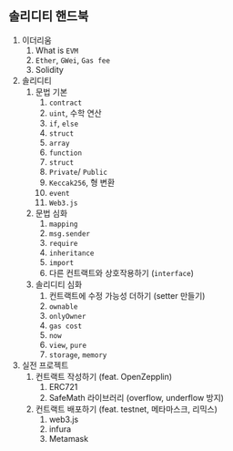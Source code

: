 ## 솔리디티 핸드북

1. 이더리움
   1. What is `EVM`
   2. `Ether`, `GWei`, `Gas fee`
   3. Solidity
2. 솔리디티
   1. 문법 기본
      1. `contract`
      2. `uint`, 수학 연산
      3. `if`, `else`
      4. `struct`
      5. `array`
      6. `function`
      7. `struct`
      8. `Private`/ `Public`
      9. `Keccak256`, 형 변환
      10. `event`
      11. `Web3.js`
   2. 문법 심화
      1. `mapping`
      2. `msg.sender`
      3. `require`
      4. `inheritance`
      5. `import`
      6. 다른 컨트랙트와 상호작용하기 (`interface`)
   3. 솔리디티 심화
      1. 컨트랙트에 수정 가능성 더하기 (setter 만들기)
      2. `ownable`
      3. `onlyOwner`
      4. `gas cost`
      5. `now`
      6. `view`, `pure`
      7. `storage`, `memory`
3. 실전 프로젝트
   1. 컨트랙트 작성하기 (feat. OpenZepplin)
      1. ERC721
      2. SafeMath 라이브러리 (overflow, underflow 방지)
   2. 컨트랙트 배포하기 (feat. testnet, 메타마스크, 리믹스)
      1. web3.js
      2. infura
      3. Metamask
